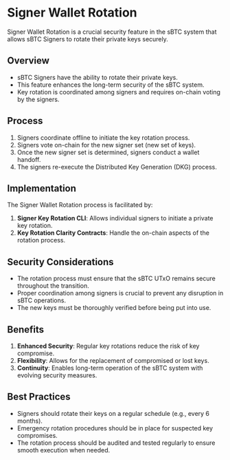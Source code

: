 # Signer Wallet Rotation

Signer Wallet Rotation is a crucial security feature in the sBTC system that allows sBTC Signers to rotate their private keys securely.

## Overview

- sBTC Signers have the ability to rotate their private keys.
- This feature enhances the long-term security of the sBTC system.
- Key rotation is coordinated among signers and requires on-chain voting by the signers.

## Process

1. Signers coordinate offline to initiate the key rotation process.
2. Signers vote on-chain for the new signer set (new set of keys).
3. Once the new signer set is determined, signers conduct a wallet handoff.
4. The signers re-execute the Distributed Key Generation (DKG) process.

## Implementation

The Signer Wallet Rotation process is facilitated by:

1. **Signer Key Rotation CLI**: Allows individual signers to initiate a private key rotation.
2. **Key Rotation Clarity Contracts**: Handle the on-chain aspects of the rotation process.

## Security Considerations

- The rotation process must ensure that the sBTC UTxO remains secure throughout the transition.
- Proper coordination among signers is crucial to prevent any disruption in sBTC operations.
- The new keys must be thoroughly verified before being put into use.

## Benefits

1. **Enhanced Security**: Regular key rotations reduce the risk of key compromise.
2. **Flexibility**: Allows for the replacement of compromised or lost keys.
3. **Continuity**: Enables long-term operation of the sBTC system with evolving security measures.

## Best Practices

- Signers should rotate their keys on a regular schedule (e.g., every 6 months).
- Emergency rotation procedures should be in place for suspected key compromises.
- The rotation process should be audited and tested regularly to ensure smooth execution when needed.

